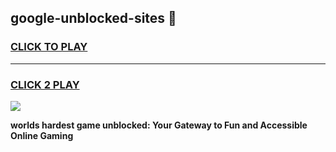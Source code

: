 
## google-unblocked-sites 👋
<h3>
<a href="https://premium.freeplayer.one?title=google-unblocked-sites&ref=14F">CLICK TO PLAY</a></h3>
<hr>

<h3>
<a href="https://premium.freeplayer.one?title=google-unblocked-sites&ref=14F">CLICK 2 PLAY</a>
  
</h3>

<a href="https://premium.freeplayer.one?title=google-unblocked-sites&ref=12F/"><img src="https://clearcache.store/games.png"></a>


**worlds hardest game unblocked: Your Gateway to Fun and Accessible Online Gaming**
